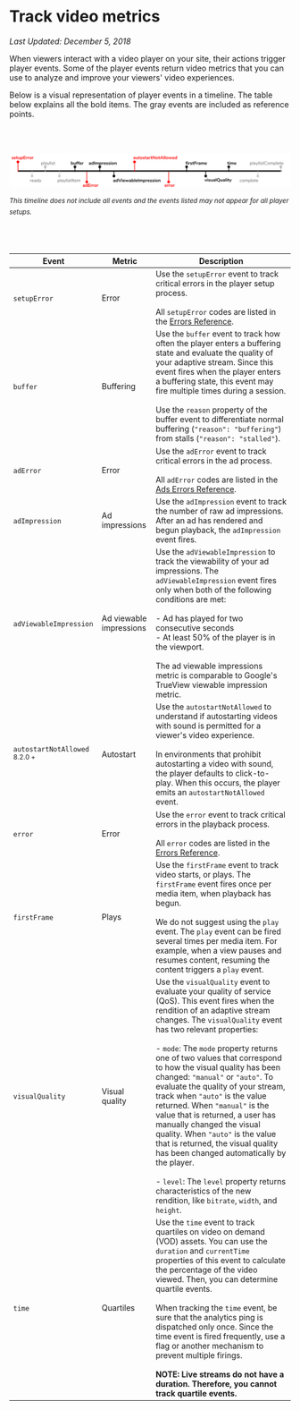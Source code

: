 # Track video metrics

_Last Updated: December 5, 2018_

When viewers interact with a video player on your site, their actions trigger player events. Some of the player events return video metrics that you can use to analyze and improve your viewers' video experiences.

Below is a visual representation of player events in a timeline. The table below explains all the bold items. The gray events are included as reference points.

<br/><br/>

![player event metrics](../img/analytics/player-event-metrics.svg)

<sup>_This timeline does not include all events and the events listed may not appear for all player setups._</sup>

<br/><br/>

| Event | Metric | Description |
| -- | -- | -- |
| `setupError` | Error | Use the `setupError` event to track critical errors in the player setup process.<br/><br/>All `setupError` codes are listed in the [Errors Reference](/api/errors-reference).|
| `buffer` | Buffering | Use the `buffer` event to track how often the player enters a buffering state and evaluate the quality of your adaptive stream. Since this event fires when the player enters a buffering state, this event may fire multiple times during a session.<br/><br/>Use the `reason` property of the buffer event to differentiate normal buffering (`"reason": "buffering"`) from stalls (`"reason": "stalled"`). |
| `adError` | Error | Use the `adError` event to track critical errors in the ad process.<br/><br/>All `adError` codes are listed in the [Ads Errors Reference](/advertising/ad_errors_reference).|
| `adImpression` | Ad impressions | Use the `adImpression` event to track the number of raw ad impressions. After an ad has rendered and begun playback, the `adImpression` event fires.|
| `adViewableImpression` | Ad viewable impressions | Use the `adViewableImpression` to track the viewability of your ad impressions. The `adViewableImpression` event fires only when both of the following conditions are met:<br/><br/>- Ad has played for two consecutive seconds<br/>- At least 50% of the player is in the viewport. <br/><br/>The ad viewable impressions metric is comparable to Google's TrueView viewable impression metric.|
| `autostartNotAllowed` <sup>8.2.0 +</sup> | Autostart | Use the `autostartNotAllowed` to understand if autostarting videos with sound is permitted for a viewer's video experience.<br/><br/>In environments that prohibit autostarting a video with sound, the player defaults to click-to-play. When this occurs, the player emits an `autostartNotAllowed` event. |
| `error` | Error | Use the `error` event to track critical errors in the playback process.<br/><br/>All `error` codes are listed in the [Errors Reference](/api/errors-reference). |
| `firstFrame` | Plays | Use the `firstFrame` event to track video starts, or plays. The `firstFrame` event fires once per media item, when playback has begun.<br/><br/>We do not suggest using the `play` event. The `play` event can be fired several times per media item. For example, when a view pauses and resumes content, resuming the content triggers a `play` event. |
| `visualQuality` | Visual quality | Use the `visualQuality` event to evaluate your quality of service (QoS). This event fires when the rendition of an adaptive stream changes. The `visualQuality` event has two relevant properties:<br/><br/>- `mode`: The `mode` property returns one of two values that correspond to how the visual quality has been changed: `"manual"` or `"auto"`. To evaluate the quality of your stream, track when `"auto"` is the value returned. When `"manual"` is the value that is returned, a user has manually changed the visual quality. When `"auto"` is the value that is returned, the visual quality has been changed automatically by the player.<br/><br/>- `level`: The `level` property returns characteristics of the new rendition, like `bitrate`, `width`, and `height`.|
| `time` | Quartiles | Use the `time` event to track quartiles on video on demand (VOD) assets.  You can use the `duration` and `currentTime` properties of this event to calculate the percentage of the video viewed. Then, you can determine quartile events.<br/><br/>When tracking the `time` event, be sure that the analytics ping is dispatched only once. Since the time event is fired frequently, use a flag or another mechanism to prevent multiple firings.<br/><br/><strong>NOTE: Live streams do not have a duration. Therefore, you cannot track quartile events.</strong>|
